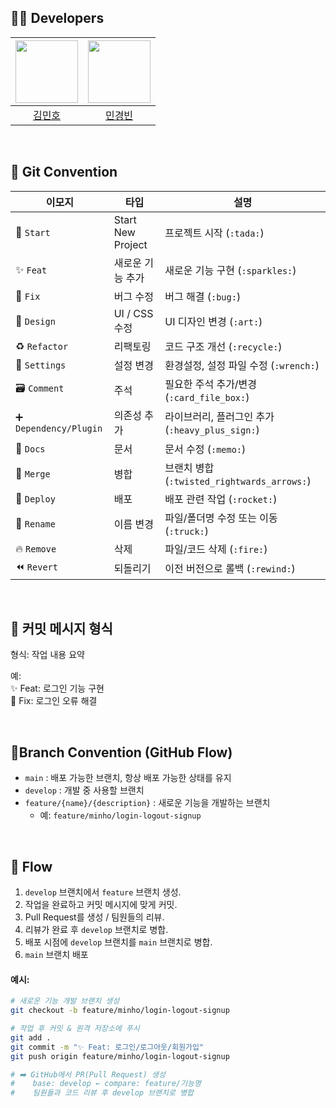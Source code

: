 ## 👨‍💻 Developers

| <img src="https://avatars.githubusercontent.com/u/197270758?v=4" width=100> | <img src="https://avatars.githubusercontent.com/u/227333566?v=4" width=100>
| :------------------------------------------------------------------------: | :-------------------------------------------------------------------------: |
|                   [김민호](https://github.com/minho0805)                   |                  [민경빈](https://github.com/03-MKB)                   |        

<br>


## 🎯 Git Convention

| 이모지 | 타입 | 설명 |
|--------|------|------|
| 🎉 `Start` | Start New Project | 프로젝트 시작 (`:tada:`) |
| ✨ `Feat` | 새로운 기능 추가 | 새로운 기능 구현 (`:sparkles:`) |
| 🐛 `Fix` | 버그 수정 | 버그 해결 (`:bug:`) |
| 🎨 `Design` | UI / CSS 수정 | UI 디자인 변경 (`:art:`) |
| ♻️ `Refactor` | 리팩토링 | 코드 구조 개선 (`:recycle:`) |
| 🔧 `Settings` | 설정 변경 | 환경설정, 설정 파일 수정 (`:wrench:`) |
| 🗃️ `Comment` | 주석 | 필요한 주석 추가/변경 (`:card_file_box:`) |
| ➕ `Dependency/Plugin` | 의존성 추가 | 라이브러리, 플러그인 추가 (`:heavy_plus_sign:`) |
| 📝 `Docs` | 문서 | 문서 수정 (`:memo:`) |
| 🔀 `Merge` | 병합 | 브랜치 병합 (`:twisted_rightwards_arrows:`) |
| 🚀 `Deploy` | 배포 | 배포 관련 작업 (`:rocket:`) |
| 🚚 `Rename` | 이름 변경 | 파일/폴더명 수정 또는 이동 (`:truck:`) |
| 🔥 `Remove` | 삭제 | 파일/코드 삭제 (`:fire:`) |
| ⏪️ `Revert` | 되돌리기 | 이전 버전으로 롤백 (`:rewind:`) |

<br>



## 📝 커밋 메시지 형식

형식: 작업 내용 요약

예: <br>
✨ Feat: 로그인 기능 구현  
🐛 Fix: 로그인 오류 해결

<br>



## 🌿Branch Convention (GitHub Flow)

- `main` : 배포 가능한 브랜치, 항상 배포 가능한 상태를 유지
- `develop` : 개발 중 사용할 브랜치
- `feature/{name}/{description}` : 새로운 기능을 개발하는 브랜치
    - 예: `feature/minho/login-logout-signup`

<br>



## 🔀 Flow

1. `develop` 브랜치에서 `feature` 브랜치 생성.
2. 작업을 완료하고 커밋 메시지에 맞게 커밋.
3. Pull Request를 생성 / 팀원들의 리뷰.
4. 리뷰가 완료 후 `develop` 브랜치로 병합.
5. 배포 시점에 `develop` 브랜치를 `main` 브랜치로 병합.
6. `main` 브랜치 배포 <br>
#### 예시:
```bash
# 새로운 기능 개발 브랜치 생성
git checkout -b feature/minho/login-logout-signup

# 작업 후 커밋 & 원격 저장소에 푸시
git add .
git commit -m "✨ Feat: 로그인/로그아웃/회원가입"
git push origin feature/minho/login-logout-signup

# ➡️ GitHub에서 PR(Pull Request) 생성
#    base: develop ← compare: feature/기능명
#    팀원들과 코드 리뷰 후 develop 브랜치로 병합
